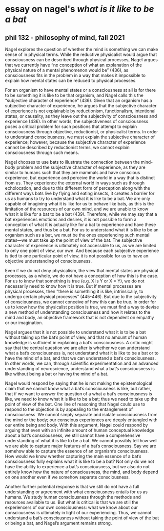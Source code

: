 # essay on nagel's *what is it like to be a bat*
## phil 132 - philosophy of mind, fall 2021

Nagel explores the question of whether the mind is something we can make sense of in physical terms. While the reductive physicalist would argue that consciousness can be described through physical processes, Nagel argues that we currently have “no conception of what an explanation of the physical nature of a mental phenomenon would be” (436), as consciousness fits in the problem in a way that makes it impossible to explain how mental states can be reduced to physical processes. 

For an organism to have mental states or a consciousness at all is for there to be something it is like to be that organism, and Nagel calls this the “subjective character of experience” (436). Given that an organism has a subjective character of experience, he argues that the subjective character of experience is not explainable by reductionism, functionalism, intentional states, or causality, as they leave out the subjectivity of consciousness and experience (436). In other words, the subjectiveness of consciousness poses a critical problem for such positions that attempt to explain consciousness through objective, reductionist, or physicalist terms. In order to understand consciousness, we must explain the subjective character of experience; however, because the subjective character of experience cannot be described by reductionist terms, we cannot explain consciousness through such means. 

Nagel chooses to use bats to illustrate the connection between the mind-body problem and the subjective character of experience, as they are similar to humans such that they are mammals and have conscious experience, but experience and perceive the world in a way that is distinct from us. They experience the external world in ways such as through echolocation, and due to this different form of perception along with the different ways bats live by flying and eating insects, it creates a barrier for us as humans to try to understand what it is like to be a bat. We are only capable of imagining what it is like for us to behave like bats, as this is the limitation of the resources of our own mind, and we are unable to know what it is like for a bat to be a bat (439). Therefore, while we may say that a bat experiences emotions and desires, it is not possible to form a conception of what it is actually like for a bat to experience and have these mental states, and thus be a bat. For us to understand what it is like to be an organism such as a bat, we must be the ones experiencing such mental states—we must take up the point of view of the bat. The subjective character of experience is ultimately not accessible to us, as we are limited to only one point of view, our own. And because each subjective experience is tied to one particular point of view, it is not possible for us to have an objective understanding of consciousness.

Even if we do not deny physicalism, the view that mental states are physical processes, as a whole, we do not have a conception of how this is the case. For us to know that something is true (e.g. X is Y or X = Y), we do not necessarily need to know how it is true. But if mental processes are physical processes, then “there is something it is like, intrinsically, to undergo certain physical processes” (445-446). But due to the subjectivity of consciousness, we cannot conceive of how this can be true. In order for us to know how the physicalist position is true, we must find a way to devise a new method of understanding consciousness and how it relates to the mind and body, an objective framework that is not dependent on empathy or our imagination.

Nagel argues that it is not possible to understand what it is to be a bat without taking up the bat’s point of view, and that no amount of human knowledge is sufficient in explaining a bat’s consciousness. A critic might say that the central question we are after is whether we can understand what a bat’s consciousness is, not understand what it is like to be a bat or to have the mind of a bat, and that we can understand a bat’s consciousness. In other words, we can, through scientific experimentation and an advanced understanding of neuroscience, understand what a bat’s consciousness is like without being a bat or having the mind of a bat. 

Nagel would respond by saying that he is not making the epistemological claim that we cannot know what a bat’s consciousness is like, but rather, that if we want to answer the question of a what a bat’s consciousness is like, we need to know what it is like to be a bat; thus we need to take up the point of view of the bat. One line of reasoning that Nagel could use to respond to the objection is by appealing to the entanglement of consciousness. We cannot simply separate and isolate consciousness from the mind or the body; our conscious experiences are deeply entangled with our entire being and body. With this argument, Nagel could respond by arguing that even with an infinite amount of human conceptual knowledge about a bat’s consciousness, we still cannot have a comprehensive understanding of what it is like to be a bat. We cannot possibly tell how well we are able to capture major features of a bat’s consciousness. Say we are somehow able to capture the essence of an organism’s consciousness.  How would we know whether capturing the main essence of a bat’s consciousness fully explains what it is like to be a bat? Not only do we not have the ability to experience a bat’s consciousness, but we also do not entirely know how the nature of consciousness, the mind, and body depend on one another even if we somehow separate consciousness.

Another further potential response is that we still do not have a full understanding or agreement with what consciousness entails for us as humans. We study human consciousness through the methods and resources available to us. But what is critical is that we are still the experiencers of our own consciousness: what we know about our consciousness is ultimately in light of our experiencing. Thus, we cannot understand a bat’s consciousness without taking the point of view of the bat or being a bat, and Nagel’s argument remains strong.